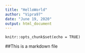 ```yaml
---
title: "HelloWorld"
author: "Vipra97"
date: "June 19, 2020"
output: html_document
---
```


```{r setup, include=FALSE}
knitr::opts_chunk$set(echo = TRUE)
```
##This is a markdown file

